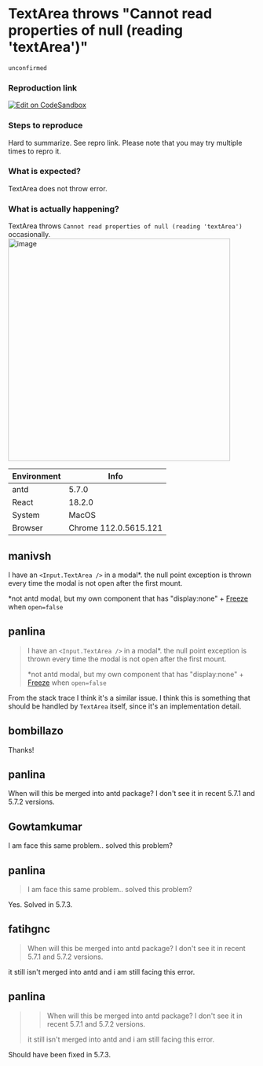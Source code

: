 # TextArea throws "Cannot read properties of null (reading 'textArea')"

`unconfirmed`

### Reproduction link

[![Edit on CodeSandbox](https://codesandbox.io/static/img/play-codesandbox.svg)](https://codesandbox.io/s/antd-textarea-runtime-error-d3xdfs)

### Steps to reproduce

Hard to summarize. See repro link. Please note that you may try multiple times to repro it.

### What is expected?

TextArea does not throw error.

### What is actually happening?

TextArea throws `Cannot read properties of null (reading 'textArea')` occasionally.
<img width="452" alt="image" src="https://github.com/ant-design/ant-design/assets/18240847/476de7ce-669c-45bd-a9bb-ec480347f101">

| Environment | Info                  |
| ----------- | --------------------- |
| antd        | 5.7.0                 |
| React       | 18.2.0                |
| System      | MacOS                 |
| Browser     | Chrome 112.0.5615.121 |

<!-- generated by ant-design-issue-helper. DO NOT REMOVE -->

## manivsh

I have an `<Input.TextArea />` in a modal\*. the null point exception is thrown every time the modal is not open after the first mount.

\*not antd modal, but my own component that has "display:none" + [Freeze](https://github.com/software-mansion/react-freeze) when `open=false`

## panlina

> I have an `<Input.TextArea />` in a modal\*. the null point exception is thrown every time the modal is not open after the first mount.
>
> \*not antd modal, but my own component that has "display:none" + [Freeze](https://github.com/software-mansion/react-freeze) when `open=false`

From the stack trace I think it's a similar issue. I think this is something that should be handled by `TextArea` itself, since it's an implementation detail.

## bombillazo

Thanks!

## panlina

When will this be merged into antd package? I don't see it in recent 5.7.1 and 5.7.2 versions.

## Gowtamkumar

I am face this same problem.. solved this problem?

## panlina

> I am face this same problem.. solved this problem?

Yes. Solved in 5.7.3.

## fatihgnc

> When will this be merged into antd package? I don't see it in recent 5.7.1 and 5.7.2 versions.

it still isn't merged into antd and i am still facing this error.

## panlina

> > When will this be merged into antd package? I don't see it in recent 5.7.1 and 5.7.2 versions.
>
> it still isn't merged into antd and i am still facing this error.

Should have been fixed in 5.7.3.
